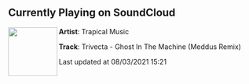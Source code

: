 ## Currently Playing on SoundCloud

[<img align="left" width="100" src="https://i1.sndcdn.com/artworks-OJmbKp0b36uEB6MW-4vk8yg-t500x500.jpg">](https://soundcloud.com/trapicalmusic/ghost-in-the-machine)

**Artist**: Trapical Music 

**Track**: Trivecta - Ghost In The Machine (Meddus Remix)

Last updated at 08/03/2021 15:21
